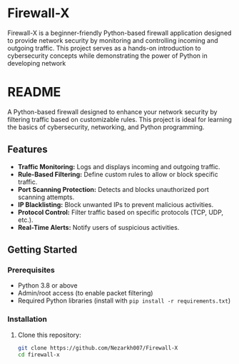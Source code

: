 # Firewall-X
Firewall-X is a beginner-friendly Python-based firewall application designed to provide network security by monitoring and controlling incoming and outgoing traffic. This project serves as a hands-on introduction to cybersecurity concepts while demonstrating the power of Python in developing network

# README

A Python-based firewall designed to enhance your network security by filtering traffic based on customizable rules. This project is ideal for learning the basics of cybersecurity, networking, and Python programming.  

## Features  
 
- **Traffic Monitoring:** Logs and displays incoming and outgoing traffic.  
- **Rule-Based Filtering:** Define custom rules to allow or block specific traffic.  
- **Port Scanning Protection:** Detects and blocks unauthorized port scanning attempts.  
- **IP Blacklisting:** Block unwanted IPs to prevent malicious activities.  
- **Protocol Control:** Filter traffic based on specific protocols (TCP, UDP, etc.).  
- **Real-Time Alerts:** Notify users of suspicious activities.  

## Getting Started  

### Prerequisites  
- Python 3.8 or above  
- Admin/root access (to enable packet filtering)  
- Required Python libraries (install with `pip install -r requirements.txt`)  

### Installation  
1. Clone this repository:  
   ```bash  
   git clone https://github.com/Nezarkh007/Firewall-X
   cd firewall-x  
